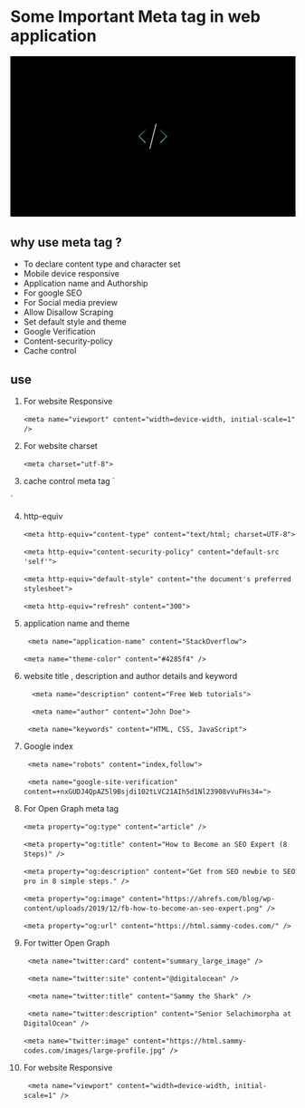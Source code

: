 # Some Important Meta tag in web application

![meta tag background img](./img/bg.jpg)

## why use meta tag ?

- To declare content type and character set
- Mobile device responsive
- Application name and Authorship
- For google SEO
- For Social media preview
- Allow Disallow Scraping
- Set default style and theme
- Google Verification
- Content-security-policy
- Cache control

## use

1. For website Responsive

   `
   <meta name="viewport" content="width=device-width, initial-scale=1" />
   `

2. For website charset

   `<meta charset="utf-8">
`

3. cache control meta tag
`
<meta http-equiv="cache-control" content="no-cache, no-store, must-revalidate">
`

4. http-equiv

   `
   <meta http-equiv="content-type" content="text/html; charset=UTF-8">
   `

   `
    <meta http-equiv="content-security-policy" content="default-src       'self'">
   `

   `
    <meta http-equiv="default-style" content="the document's preferred stylesheet">
   `

   `
    <meta http-equiv="refresh" content="300">
   `

5. application name and theme

   ` <meta name="application-name" content="StackOverflow">`

   `<meta name="theme-color" content="#4285f4" />`

6. website title , description and author details and keyword

   `  <meta name="description" content="Free Web tutorials">`

   `  <meta name="author" content="John Doe">`

   ` <meta name="keywords" content="HTML, CSS, JavaScript">`

7. Google index

   ` <meta name="robots" content="index,follow">`

   ` <meta name="google-site-verification" content=+nxGUDJ4QpAZ5l9Bsjdi102tLVC21AIh5d1Nl23908vVuFHs34=">`

8. For Open Graph meta tag

   `<meta property="og:type" content="article" />`

   `<meta property="og:title" content="How to Become an SEO Expert (8 Steps)" />
  `

   `<meta property="og:description" content="Get from SEO newbie to SEO pro in 8 simple steps." />
   `

   `<meta property="og:image" content="https://ahrefs.com/blog/wp-content/uploads/2019/12/fb-how-to-become-an-seo-expert.png" />
`

   `<meta property="og:url" content="https://html.sammy-codes.com/" />`

9. For twitter Open Graph

   ` <meta name="twitter:card" content="summary_large_image" />`

   ` <meta name="twitter:site" content="@digitalocean" />`

   ` <meta name="twitter:title" content="Sammy the Shark" />`

   ` <meta name="twitter:description" content="Senior Selachimorpha at DigitalOcean" />`

   `<meta name="twitter:image" content="https://html.sammy-codes.com/images/large-profile.jpg" />`

10. For website Responsive

    ` <meta name="viewport" content="width=device-width, initial-scale=1" />`
